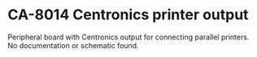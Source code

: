 # CA-8014 Centronics printer output
Peripheral board with Centronics output for connecting parallel printers.  
No documentation or schematic found.